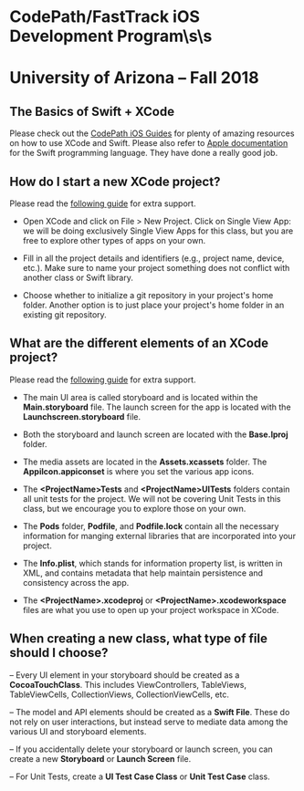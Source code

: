 # CodePath/FastTrack iOS Development Program\s\s
# University of Arizona – Fall 2018

## The Basics of Swift + XCode

Please check out the [CodePath iOS Guides](https://guides.codepath.com/ios/) for plenty of amazing resources on how to use XCode and Swift. Please also refer to [Apple documentation](https://developer.apple.com/swift/resources/) for the Swift programming language. They have done a really good job.

## How do I start a new XCode project?

Please read the [following guide](https://guides.codepath.com/ios/New-Project) for extra support.

- Open XCode  and click on File > New Project. Click on Single View App: we will be doing exclusively Single View Apps for this class, but you are free to explore other types of apps on your own.

- Fill in all the project details and identifiers (e.g., project name, device, etc.). Make sure to name your project something does not conflict with another class or Swift library.

- Choose whether to initialize a git repository in your project's home folder. Another option is to just place your project's home folder in an existing git repository.

## What are the different elements of an XCode project?

Please read the [following guide](https://guides.codepath.com/ios/Project-Basics) for extra support.

- The main UI area is called storyboard and is located within the **Main.storyboard** file. The launch screen for the app is located with the **Launchscreen.storyboard** file. 

- Both the storyboard and launch screen are located with the **Base.lproj** folder.

- The media assets are located in the **Assets.xcassets** folder. The **AppiIcon.appiconset** is where you set the various app icons.

- The **\<ProjectName\>Tests** and **\<ProjectName\>UITests** folders contain all unit tests for the project. We will not be covering Unit Tests in this class, but we encourage you to explore those on your own.

- The **Pods** folder, **Podfile**, and **Podfile.lock** contain all the necessary information for manging external libraries that are incorporated into your project.

- The **Info.plist**, which stands for information property list, is written in XML, and contains metadata that help maintain  persistence and consistency across the app.

- The **\<ProjectName\>.xcodeproj** or **\<ProjectName\>.xcodeworkspace** files are what you use to open up your project workspace in XCode.

## When creating a new class, what type of file should I choose?

– Every UI element in your storyboard should be created as a **CocoaTouchClass**. This includes ViewControllers, TableViews, TableViewCells, CollectionViews, CollectionViewCells, etc.

– The model and API elements should be created as a **Swift File**. These do not rely on user interactions, but instead serve to mediate data among the various UI and storyboard elements.

– If you accidentally delete your storyboard or launch screen, you can create a new **Storyboard** or **Launch Screen** file.

– For Unit Tests, create a **UI Test Case Class** or **Unit Test Case** class.
